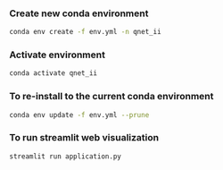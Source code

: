 ### Create new conda environment

```bash
conda env create -f env.yml -n qnet_ii
```

### Activate environment

```bash
conda activate qnet_ii
```

### To re-install to the current conda environment

```bash
conda env update -f env.yml --prune
```

### To run streamlit web visualization

```bash
streamlit run application.py
```
